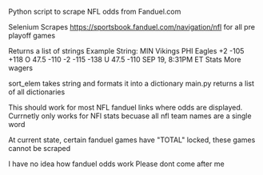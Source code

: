 Python script to scrape NFL odds from Fanduel.com

Selenium Scrapes https://sportsbook.fanduel.com/navigation/nfl for all pre playoff games

Returns a list of strings
Example String: 
MIN Vikings PHI Eagles +2 -105 +118 O 47.5 -110 -2 -115 -138 U 47.5 -110 SEP 19, 8:31PM ET Stats More wagers

sort_elem takes string and formats it into a dictionary
main.py returns a list of all dictionaries 


This should work for most NFL fanduel links where odds are displayed.
Currnetly only works for NFl stats becuase all nfl team names are a single word

At current state, certain fanduel games have "TOTAL" locked, these games cannot be scraped

I have no idea how fanduel odds work Please dont come after me





